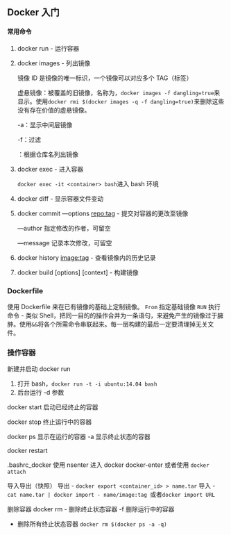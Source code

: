 ## Docker 入门

#### 常用命令
1. docker run - 运行容器

2. docker images - 列出镜像

   镜像 ID 是镜像的唯一标识，一个镜像可以对应多个 TAG（标签）

   虚悬镜像：被覆盖的旧镜像，名称为<none>，`docker images -f dangling=true`来显示。使用`docker rmi $(docker images -q -f dangling=true)`来删除这些没有存在价值的虚悬镜像。

   -a：显示中间层镜像

   -f：过滤

   <name>：根据仓库名列出镜像

3. docker exec - 进入容器

   `docker exec -it <container> bash`进入 bash 环境

4. docker diff  <container> - 显示容器文件变动

5. docker commit —options <container>  <repo:tag> - 提交对容器的更改至镜像

   —author  指定修改的作者，可留空

   —message 记录本次修改，可留空

6. docker history <image:tag> - 查看镜像内的历史记录

7. docker build [options] [context] - 构建镜像

### Dockerfile
使用 Dockerfile 来在已有镜像的基础上定制镜像。
`From` 指定基础镜像
`RUN` 执行命令 - 类似 Shell，把同一目的的操作合并为一条语句，来避免产生的镜像过于臃肿。使用`&&`将各个所需命令串联起来。每一层构建的最后一定要清理掉无关文件。

### 操作容器
新建并启动
docker run
1. 打开 bash，`docker run -t -i ubuntu:14.04 bash`
2. 后台运行 -d 参数

docker start
启动已经终止的容器

docker stop
终止运行中的容器

docker ps
显示在运行的容器
-a 显示终止状态的容器

docker restart

.bashrc_docker
使用 nsenter 进入 docker
docker-enter <container>
或者使用 `docker attach`

导入导出（快照）
导出 - `docker export <container_id> > name.tar`
导入 - `cat name.tar | docker import - name/image:tag `或者`docker import URL`

删除容器
docker rm <container> - 删除终止状态容器
-f 删除运行中的容器
* 删除所有终止状态容器 `docker rm $(docker ps -a -q)`
